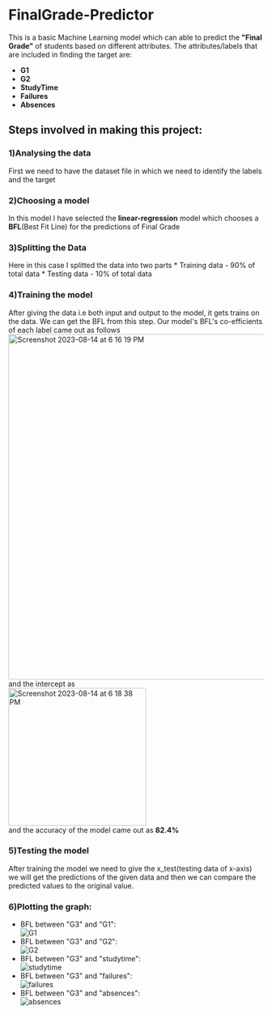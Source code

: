 # FinalGrade-Predictor
This is a basic Machine Learning model which can able to predict the **"Final Grade"** of students based on different attributes.
The attributes/labels that are included in finding the target are:
  * **G1**
  * **G2**
  * **StudyTime**
  * **Failures**
  * **Absences**
## Steps involved in making this project:
  ### 1)Analysing the data
  First we need to have the dataset file in which we need to identify the labels and the target
  ### 2)Choosing a model
  In this model I have selected the **linear-regression** model which chooses a **BFL**(Best Fit Line) for the predictions of Final Grade
  ### 3)Splitting the Data
  Here in this case I splitted the data into two parts 
    * Training data - 90% of total data
    * Testing data - 10% of total data
  ### 4)Training the model
  After giving the data i.e both input and output to the model, it gets trains on the data.
  We can get the BFL from this step.
  Our model's BFL's co-efficients of each label came out as follows
  <br />
  <img width="682" alt="Screenshot 2023-08-14 at 6 16 19 PM" src="https://github.com/sreedharan26/FinalGrade-Predictor/assets/60042786/99a89c97-53fc-4317-8fc9-e6c8173c7377">
  <br />
  and the intercept as 
  <br /> 
  <img width="272" alt="Screenshot 2023-08-14 at 6 18 38 PM" src="https://github.com/sreedharan26/FinalGrade-Predictor/assets/60042786/263e6b28-8736-463b-af1d-6a00736a03b7">
  <br />
  and the accuracy of the model came out as **82.4%**
  ### 5)Testing the model
  After training the model we need to give the x_test(testing data of x-axis) we will get the predictions of the given data and then we can compare the predicted values to the original value.
  ### 6)Plotting the graph:
  * BFL between "G3" and "G1":
     <br />
           ![G1](https://github.com/sreedharan26/FinalGrade-Predictor/assets/60042786/550db4e7-0468-43bc-8745-2be82b85db8f)
     <br />
  * BFL between "G3" and "G2":
     <br />
      ![G2](https://github.com/sreedharan26/FinalGrade-Predictor/assets/60042786/c2eda65a-92f9-4cbf-8ff7-b02c548861e8)
     <br />
  * BFL between "G3" and "studytime":
     <br />
      ![studytime](https://github.com/sreedharan26/FinalGrade-Predictor/assets/60042786/e7fd8e5a-4c15-41ad-b956-bb862fe892f5)
     <br />
  * BFL between "G3" and "failures":
     <br />
      ![failures](https://github.com/sreedharan26/FinalGrade-Predictor/assets/60042786/f5a21810-5030-4fb4-bdfb-30e9ead11f51)
    <br />
  * BFL between "G3" and "absences":
     <br />
      ![absences](https://github.com/sreedharan26/FinalGrade-Predictor/assets/60042786/20ff9b1b-7617-4127-a787-f60027ffd30c)
    <br />

    
